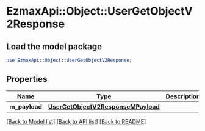 # EzmaxApi::Object::UserGetObjectV2Response

## Load the model package
```perl
use EzmaxApi::Object::UserGetObjectV2Response;
```

## Properties
Name | Type | Description | Notes
------------ | ------------- | ------------- | -------------
**m_payload** | [**UserGetObjectV2ResponseMPayload**](UserGetObjectV2ResponseMPayload.md) |  | 

[[Back to Model list]](../README.md#documentation-for-models) [[Back to API list]](../README.md#documentation-for-api-endpoints) [[Back to README]](../README.md)


